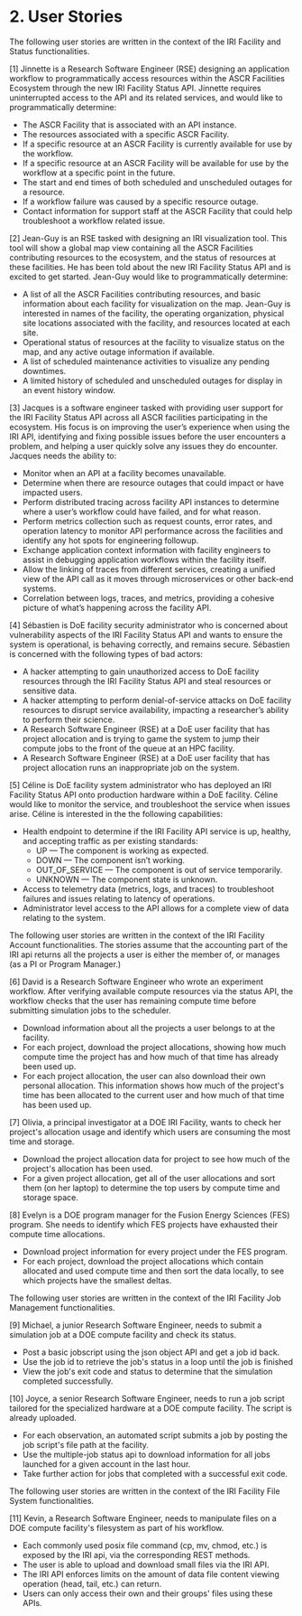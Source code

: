 # 2. User Stories 

The following user stories are written in the context of the IRI Facility and Status functionalities.

[1] Jinnette is a Research Software Engineer (RSE) designing an application workflow to programmatically access resources within the ASCR Facilities Ecosystem through the new IRI Facility Status API.  Jinnette requires uninterrupted access to the API and its related services, and would like to programmatically determine:

* The ASCR Facility that is associated with an API instance.  
* The resources associated with a specific ASCR Facility.  
* If a specific resource at an ASCR Facility is currently available for use by the workflow.  
* If a specific resource at an ASCR Facility will be available for use by the workflow at a specific point in the future.  
* The start and end times of both scheduled and unscheduled outages for a resource.  
* If a workflow failure was caused by a specific resource outage.  
* Contact information for support staff at the ASCR Facility that could help troubleshoot a workflow related issue.

[2] Jean-Guy is an RSE tasked with designing an IRI visualization tool.  This tool will show a global map view containing all the ASCR Facilities contributing resources to the ecosystem, and the status of resources at these facilities.  He has been told about the new IRI Facility Status API and is excited to get started.  Jean-Guy would like to programmatically determine:

* A list of all the ASCR Facilities contributing resources, and basic information about each facility for visualization on the map.  Jean-Guy is interested in names of the facility, the operating organization, physical site locations associated with the facility, and resources located at each site.  
* Operational status of resources at the facility to visualize status on the map, and any active outage information if available.  
* A list of scheduled maintenance activities to visualize any pending downtimes.  
* A limited history of scheduled and unscheduled outages for display in an event history window.

[3] Jacques is a software engineer tasked with providing user support for the IRI Facility Status API across all ASCR facilities participating in the ecosystem.  His focus is on improving the user’s experience when using the IRI API, identifying and fixing possible issues before the user encounters a problem, and helping a user quickly solve any issues they do encounter.  Jacques needs the ability to:

* Monitor when an API at a facility becomes unavailable.  
* Determine when there are resource outages that could impact or have impacted users.  
* Perform distributed tracing across facility API instances to determine where a user’s workflow could have failed, and for what reason.  
* Perform metrics collection such as request counts, error rates, and operation latency to monitor API performance across the facilities and identify any hot spots for engineering followup.  
* Exchange application context information with facility engineers to assist in debugging application workflows within the facility itself.  
* Allow the linking of traces from different services, creating a unified view of the API call as it moves through microservices or other back-end systems.  
* Correlation between logs, traces, and metrics, providing a cohesive picture of what’s happening across the facility API.

[4] Sébastien is DoE facility security administrator who is concerned about vulnerability aspects of the IRI Facility Status API and wants to ensure the system is operational, is behaving correctly, and remains secure.  Sébastien is concerned with the following types of bad actors:

* A hacker attempting to gain unauthorized access to DoE facility resources through the IRI Facility Status API and steal resources or sensitive data.  
* A hacker attempting to perform denial-of-service attacks on DoE facility resources to disrupt service availability, impacting a researcher’s ability to perform their science.  
* A Research Software Engineer (RSE) at a DoE user facility that has project allocation and is trying to game the system to jump their compute jobs to the front of the queue at an HPC facility.  
* A Research Software Engineer (RSE) at a DoE user facility that has project allocation runs an inappropriate job on the system.

[5] Céline is DoE facility system administrator who has deployed an IRI Facility Status API onto production hardware within a DoE facility.  Céline would like to monitor the service, and troubleshoot the service when issues arise.  Céline is interested in the the following capabilities:

* Health endpoint to determine if the IRI Facility API service is up, healthy, and accepting traffic as per existing standards:  
  * UP — The component is working as expected.  
  * DOWN — The component isn’t working.  
  * OUT\_OF\_SERVICE — The component is out of service temporarily.  
  * UNKNOWN — The component state is unknown.  
* Access to telemetry data (metrics, logs, and traces) to troubleshoot failures and issues relating to latency of operations.  
* Administrator level access to the API allows for a complete view of data relating to the system.

The following user stories are written in the context of the IRI Facility Account functionalities. The stories assume that the accounting part of the IRI api returns all the projects a user is either the member of, or manages (as a PI or Program Manager.)

[6] David is a Research Software Engineer who wrote an experiment workflow. After verifying available compute resources via the status API, the workflow checks that the user has remaining compute time before submitting simulation jobs to the scheduler.

* Download information about all the projects a user belongs to at the facility.
* For each project, download the project allocations, showing how much compute time the project has and how much of that time has already been used up.
* For each project allocation, the user can also download their own personal allocation. This information shows how much of the project's time has been allocated to the current user and how much of that time has been used up.

[7] Olivia, a principal investigator at a DOE IRI Facility, wants to check her project's allocation usage and identify which users are consuming the most time and storage.

* Download the project allocation data for project to see how much of the project's allocation has been used.
* For a given project allocation, get all of the user allocations and sort them (on her laptop) to determine the top users by compute time and storage space.

[8] Evelyn is a DOE program manager for the Fusion Energy Sciences (FES) program. She needs to identify which FES projects have exhausted their compute time allocations.

* Download project information for every project under the FES program.
* For each project, download the project allocations which contain allocated and used compute time and then sort the data locally, to see which projects have the smallest deltas.

The following user stories are written in the context of the IRI Facility Job Management functionalities.

[9] Michael, a junior Research Software Engineer, needs to submit a simulation job at a DOE compute facility and check its status.

* Post a basic jobscript using the json object API and get a job id back.
* Use the job id to retrieve the job's status in a loop until the job is finished
* View the job's exit code and status to determine that the simulation completed successfully.

[10] Joyce, a senior Research Software Engineer, needs to run a job script tailored for the specialized hardware at a DOE compute facility. The script is already uploaded.

* For each observation, an automated script submits a job by posting the job script's file path at the facility.
* Use the multiple-job status api to download information for all jobs launched for a given account in the last hour.
* Take further action for jobs that completed with a successful exit code.

The following user stories are written in the context of the IRI Facility File System functionalities.

[11] Kevin, a Research Software Engineer, needs to manipulate files on a DOE compute facility's filesystem as part of his workflow.

* Each commonly used posix file command (cp, mv, chmod, etc.) is exposed by the IRI api, via the corresponding REST methods.
* The user is able to upload and download small files via the IRI API.
* The IRI API enforces limits on the amount of data file content viewing operation (head, tail, etc.) can return.
* Users can only access their own and their groups' files using these APIs.

